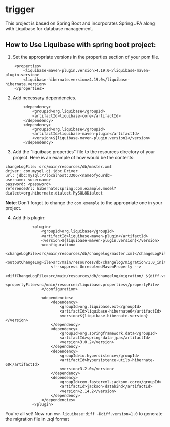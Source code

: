 # trigger
This project is based on Spring Boot and incorporates Spring JPA along with Liquibase for database management.

## How to Use Liquibase with spring boot project:
1. Set the appropriate versions in the properties section of your pom file.
```
	<properties>
		<liquibase-maven-plugin.version>4.19.0</liquibase-maven-plugin.version>
		<liquibase-hibernate.version>4.19.0</liquibase-hibernate.version>
	</properties>
```
2. Add necessary dependencies.
```
		<dependency>
			<groupId>org.liquibase</groupId>
			<artifactId>liquibase-core</artifactId>
		</dependency>
		<dependency>
			<groupId>org.liquibase</groupId>
			<artifactId>liquibase-maven-plugin</artifactId>
			<version>${liquibase-maven-plugin.version}</version>
		</dependency>
```
3. Add the "liquibase.properties" file to the resources directory of your project. Here is an example of how would be the contents:
```
changeLogFile: src/main/resources/db/master.xml
driver: com.mysql.cj.jdbc.Driver
url: jdbc:mysql://localhost:3306/<nameofyourdb>
username: <username>
password: <password>
referenceUrl: hibernate:spring:com.example.model?dialect=org.hibernate.dialect.MySQL8Dialect
```
**Note**: Don't forget to change the `com.example` to the appropriate one in your project.

4. Add this plugin:
```
			<plugin>
				<groupId>org.liquibase</groupId>
				<artifactId>liquibase-maven-plugin</artifactId>
				<version>${liquibase-maven-plugin.version}</version>
				<configuration>
					<changeLogFile>src/main/resources/db/changelog/master.xml</changeLogFile>
					<outputChangeLogFile>src/main/resources/db/changelog/migration/1.0_init.mysql.sql</outputChangeLogFile>
					<!--suppress UnresolvedMavenProperty -->
					<diffChangeLogFile>src/main/resources/db/changelog/migration/_${diff.version}_migrate.mysql.sql</diffChangeLogFile>
					<propertyFile>src/main/resources/liquibase.properties</propertyFile>
				</configuration>

				<dependencies>
					<dependency>
						<groupId>org.liquibase.ext</groupId>
						<artifactId>liquibase-hibernate6</artifactId>
						<version>${liquibase-hibernate.version}</version>
					</dependency>
					<dependency>
						<groupId>org.springframework.data</groupId>
						<artifactId>spring-data-jpa</artifactId>
						<version>3.0.2</version>
					</dependency>
					<dependency>
						<groupId>io.hypersistence</groupId>
						<artifactId>hypersistence-utils-hibernate-60</artifactId>
						<version>3.2.0</version>
					</dependency>
					<dependency>
						<groupId>com.fasterxml.jackson.core</groupId>
						<artifactId>jackson-databind</artifactId>
						<version>2.14.2</version>
					</dependency>
				</dependencies>
			</plugin>
```
You're all set! Now run `mvn liquibase:diff -Ddiff.version=1.0` to generate the migration file in .sql format

